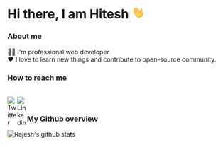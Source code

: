 # Hi there, I am Hitesh <img src="https://github.com/drhadia/drhadia/blob/master/Assets/Hi.gif" width="29px">


### About me

👨‍💻 I'm professional web developer<br>
❤️ I love to learn new things and contribute to open-source community.


### How to reach me

<br/>
<a href="https://twitter.com/hadia_dr">
  <img align="left" alt="Twitter" width="22px" src="https://cdn.jsdelivr.net/npm/simple-icons@v3/icons/twitter.svg" />
</a>
<a href="https://www.linkedin.com/in/hitesh-hadia/">
  <img align="left" alt="Linkedin" width="22px" src="https://cdn.jsdelivr.net/npm/simple-icons@v3/icons/linkedin.svg" />
</a>
<br>

### My Github overview
![Rajesh's github stats](https://github-readme-stats.vercel.app/api?username=drhadia&show_icons=true&hide_border=true)
